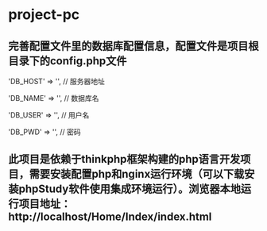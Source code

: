 # project-pc

## 完善配置文件里的数据库配置信息，配置文件是项目根目录下的config.php文件

'DB_HOST'               => '', // 服务器地址

'DB_NAME'               => '', // 数据库名

'DB_USER'               => '',      // 用户名

'DB_PWD'                => '',          // 密码

  
## 此项目是依赖于thinkphp框架构建的php语言开发项目，需要安装配置php和nginx运行环境（可以下载安装phpStudy软件使用集成环境运行）。浏览器本地运行项目地址：http://localhost/Home/Index/index.html
